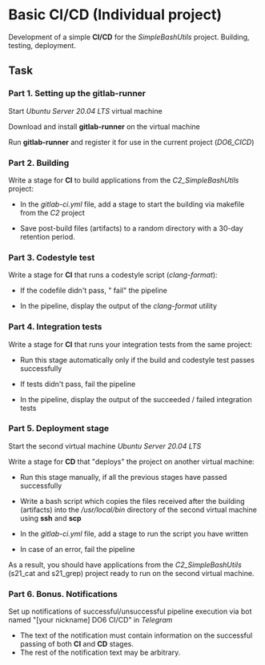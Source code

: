 # Basic CI/CD (Individual project)

Development of a simple **CI/CD** for the *SimpleBashUtils* project. Building, testing, deployment.

## Task


### Part 1. Setting up the **gitlab-runner**


Start *Ubuntu Server 20.04 LTS* virtual machine

Download and install **gitlab-runner** on the virtual machine

Run **gitlab-runner** and register it for use in the current project (*DO6_CICD*)


### Part 2. Building


Write a stage for **CI** to build applications from the *C2_SimpleBashUtils* project:

+ In the _gitlab-ci.yml_ file, add a stage to start the building via makefile from the _C2_ project

+ Save post-build files (artifacts) to a random directory with a 30-day retention period.


### Part 3. Codestyle test


Write a stage for **CI** that runs a codestyle script (*clang-format*):

+ If the codefile didn't pass, " fail" the pipeline

+ In the pipeline, display the output of the *clang-format* utility


### Part 4. Integration tests


Write a stage for **CI** that runs your integration tests from the same project:

+ Run this stage automatically only if the build and codestyle test passes successfully

+ If tests didn't pass, fail the pipeline

+ In the pipeline, display the output of the succeeded / failed integration tests


### Part 5. Deployment stage


Start the second virtual machine *Ubuntu Server 20.04 LTS*

Write a stage for **CD** that "deploys" the project on another virtual machine:

+ Run this stage manually, if all the previous stages have passed successfully

+ Write a bash script which copies the files received after the building (artifacts) into the */usr/local/bin* directory of the second virtual machine using **ssh** and **scp**

+ In the _gitlab-ci.yml_ file, add a stage to run the script you have written

+ In case of an error, fail the pipeline

As a result, you should have applications from the *C2_SimpleBashUtils* (s21_cat and s21_grep) project ready to run on the second virtual machine.


### Part 6. Bonus. Notifications


Set up notifications of successful/unsuccessful pipeline execution via bot named "[your nickname] DO6 CI/CD" in *Telegram*
- The text of the notification must contain information on the successful passing of both **CI** and **CD** stages.
- The rest of the notification text may be arbitrary.
